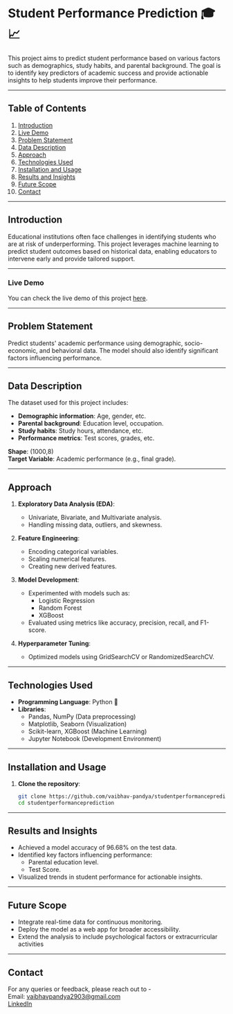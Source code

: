 # Student Performance Prediction 🎓📈

This project aims to predict student performance based on various factors such as demographics, study habits, and parental background. The goal is to identify key predictors of academic success and provide actionable insights to help students improve their performance.

---

## Table of Contents
1. [Introduction](#introduction)
2. [Live Demo](#live-demo)
3. [Problem Statement](#problem-statement)
4. [Data Description](#data-description)
5. [Approach](#approach)
6. [Technologies Used](#technologies-used)
7. [Installation and Usage](#installation-and-usage)
8. [Results and Insights](#results-and-insights)
9. [Future Scope](#future-scope)
10. [Contact](#contact)

---

## Introduction
Educational institutions often face challenges in identifying students who are at risk of underperforming. This project leverages machine learning to predict student outcomes based on historical data, enabling educators to intervene early and provide tailored support.

---

### Live Demo
You can check the live demo of this project [here](https://studentperformanceprediction-uopz.onrender.com/).

---

## Problem Statement
Predict students' academic performance using demographic, socio-economic, and behavioral data. The model should also identify significant factors influencing performance.

---

## Data Description
The dataset used for this project includes:
- **Demographic information**: Age, gender, etc.
- **Parental background**: Education level, occupation.
- **Study habits**: Study hours, attendance, etc.
- **Performance metrics**: Test scores, grades, etc.

**Shape**: (1000,8)<br> 
**Target Variable**: Academic performance (e.g., final grade).

---

## Approach
1. **Exploratory Data Analysis (EDA)**:
   - Univariate, Bivariate, and Multivariate analysis.
   - Handling missing data, outliers, and skewness.

2. **Feature Engineering**:
   - Encoding categorical variables.
   - Scaling numerical features.
   - Creating new derived features.

3. **Model Development**:
   - Experimented with models such as:
     - Logistic Regression
     - Random Forest
     - XGBoost
   - Evaluated using metrics like accuracy, precision, recall, and F1-score.

4. **Hyperparameter Tuning**:
   - Optimized models using GridSearchCV or RandomizedSearchCV.

---

## Technologies Used
- **Programming Language**: Python 🐍
- **Libraries**:
  - Pandas, NumPy (Data preprocessing)
  - Matplotlib, Seaborn (Visualization)
  - Scikit-learn, XGBoost (Machine Learning)
  - Jupyter Notebook (Development Environment)

---

## Installation and Usage
1. **Clone the repository**:
   ```bash
   git clone https://github.com/vaibhav-pandya/studentperformanceprediction.git
   cd studentperformanceprediction

---

## Results and Insights
- Achieved a model accuracy of 96.68% on the test data.
- Identified key factors influencing performance:
  - Parental education level.
  - Test Score.
- Visualized trends in student performance for actionable insights.

---

## Future Scope
- Integrate real-time data for continuous monitoring.
- Deploy the model as a web app for broader accessibility.
- Extend the analysis to include psychological factors or extracurricular activities

--- 

## Contact
For any queries or feedback, please reach out to -<br>
Email: vaibhavpandya2903@gmail.com<br>
[LinkedIn](https://www.linkedin.com/in/vaibhavpandya2903/)
